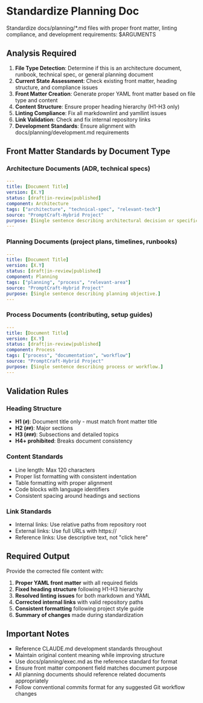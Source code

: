 # Standardize Planning Doc

Standardize docs/planning/*.md files with proper front matter, linting compliance, and development requirements: $ARGUMENTS

## Analysis Required

1. **File Type Detection**: Determine if this is an architecture document, runbook, technical spec, or general planning document
2. **Current State Assessment**: Check existing front matter, heading structure, and compliance issues
3. **Front Matter Creation**: Generate proper YAML front matter based on file type and content
4. **Content Structure**: Ensure proper heading hierarchy (H1-H3 only)
5. **Linting Compliance**: Fix all markdownlint and yamllint issues
6. **Link Validation**: Check and fix internal repository links
7. **Development Standards**: Ensure alignment with docs/planning/development.md requirements

## Front Matter Standards by Document Type

### Architecture Documents (ADR, technical specs)
```yaml
---
title: [Document Title]
version: [X.Y]
status: [draft|in-review|published]
component: Architecture
tags: ["architecture", "technical-spec", "relevant-tech"]
source: "PromptCraft-Hybrid Project"
purpose: [Single sentence describing architectural decision or specification.]
---
```

### Planning Documents (project plans, timelines, runbooks)
```yaml
---
title: [Document Title]
version: [X.Y]
status: [draft|in-review|published]
component: Planning
tags: ["planning", "process", "relevant-area"]
source: "PromptCraft-Hybrid Project"
purpose: [Single sentence describing planning objective.]
---
```

### Process Documents (contributing, setup guides)
```yaml
---
title: [Document Title]
version: [X.Y]
status: [draft|in-review|published]
component: Process
tags: ["process", "documentation", "workflow"]
source: "PromptCraft-Hybrid Project"
purpose: [Single sentence describing process or workflow.]
---
```

## Validation Rules

### Heading Structure
- **H1 (`#`)**: Document title only - must match front matter title
- **H2 (`##`)**: Major sections
- **H3 (`###`)**: Subsections and detailed topics
- **H4+ prohibited**: Breaks document consistency

### Content Standards
- Line length: Max 120 characters
- Proper list formatting with consistent indentation
- Table formatting with proper alignment
- Code blocks with language identifiers
- Consistent spacing around headings and sections

### Link Standards
- Internal links: Use relative paths from repository root
- External links: Use full URLs with https://
- Reference links: Use descriptive text, not "click here"

## Required Output

Provide the corrected file content with:

1. **Proper YAML front matter** with all required fields
2. **Fixed heading structure** following H1-H3 hierarchy
3. **Resolved linting issues** for both markdown and YAML
4. **Corrected internal links** with valid repository paths
5. **Consistent formatting** following project style guide
6. **Summary of changes** made during standardization

## Important Notes

- Reference CLAUDE.md development standards throughout
- Maintain original content meaning while improving structure
- Use docs/planning/exec.md as the reference standard for format
- Ensure front matter component field matches document purpose
- All planning documents should reference related documents appropriately
- Follow conventional commits format for any suggested Git workflow changes
